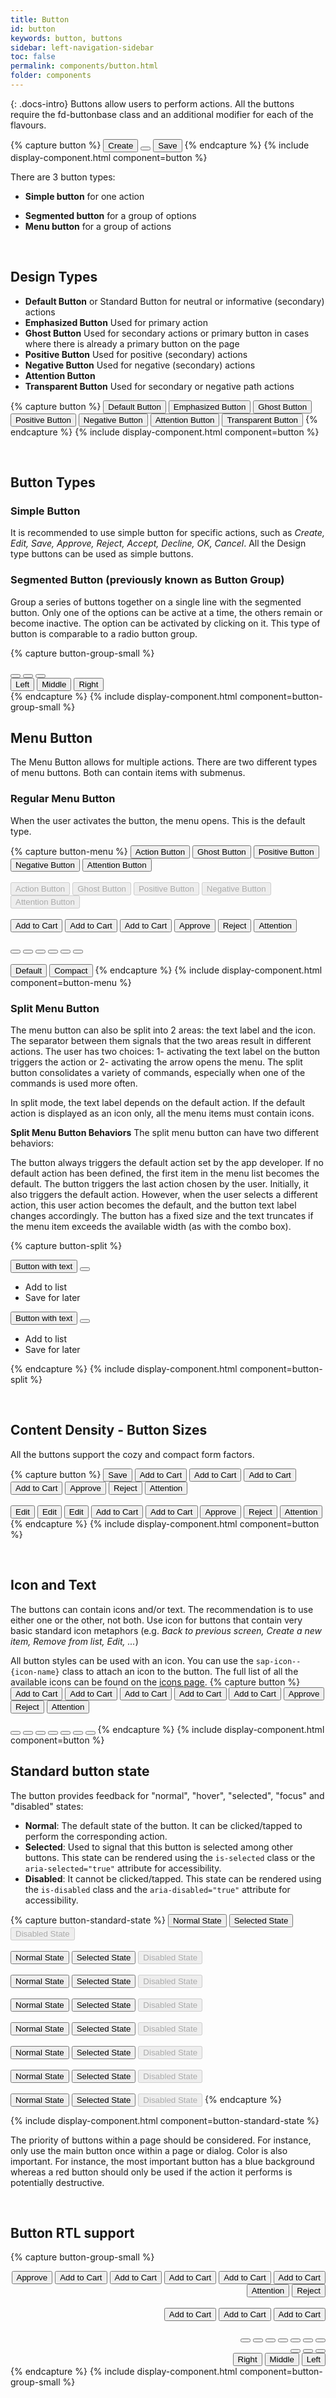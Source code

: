 ```yaml
---
title: Button
id: button
keywords: button, buttons
sidebar: left-navigation-sidebar
toc: false
permalink: components/button.html
folder: components
---
```

{: .docs-intro}
Buttons allow users to perform actions. All the buttons require the fd-buttonbase class and an additional modifier for each of the flavours.

{% capture button %}
<button class="fd-button">Create</button>
<button class="fd-button sap-icon--cart"></button>
<button class="fd-button fd-button--emphasized ">Save</button>
{% endcapture %}
{% include display-component.html component=button %}

There are 3 button types:

- **Simple button** for one action
<!-- - **Toggle button** for switching between different states -->
- **Segmented button** for a group of options
- **Menu button** for a group of actions

<br>

## Design Types

- **Default Button** or Standard Button for neutral or informative (secondary) actions
- **Emphasized Button** Used for primary action
- **Ghost Button**  Used for secondary actions or primary button in cases where there is already a primary button on the page
- **Positive Button** Used for positive (secondary) actions
- **Negative Button** Used for negative (secondary) actions
- **Attention Button**
- **Transparent Button** Used for secondary or negative path actions

{% capture button %}
<button class="fd-button">Default Button</button>
<button class="fd-button fd-button--emphasized">Emphasized Button</button>
<button class="fd-button fd-button--ghost">Ghost Button</button>
<button class="fd-button fd-button--positive">Positive Button</button>
<button class="fd-button fd-button--negative">Negative Button</button>
<button class="fd-button fd-button--attention">Attention Button</button>
<button class="fd-button fd-button--transparent">Transparent Button</button>
{% endcapture %}
{% include display-component.html component=button %}

<br>

## Button Types

### Simple Button

It is recommended to use simple button for specific actions, such as _Create, Edit, Save, Approve, Reject, Accept, Decline, OK, Cancel_.
All the Design type buttons can be used as simple buttons.

<!-- ### Toggle Button

Use the toggle button in a toolbar to activate/deactivate an item or element. It can also be used to switch between different states.


{% capture button %}
<button class="fd-button is-selected">Default Button</button>
<button class="fd-button fd-button--negative is-selected">Negative Toggled Button</button>
<button class="fd-button fd-button--attention is-selected">Attention Button</button>
{% endcapture %}
{% include display-component.html component=button %} -->

### Segmented Button (previously known as Button Group)

Group a series of buttons together on a single line with the segmented button. Only one of the options can be active at a time, the others remain or become inactive. The option can be activated by clicking on it. This type of button is comparable to a radio button group.

{% capture button-group-small %}

<div class="fd-segmented-button" role="group" aria-label="Group label">
  <button class="fd-button sap-icon--survey"></button>
  <button class="fd-button sap-icon--pie-chart is-selected" aria-pressed="true"></button>
  <button class="fd-button sap-icon--pool"></button>
</div>

<div class="fd-segmented-button" role="group" aria-label="Group label">
  <button class="fd-button fd-button--compact is-selected" aria-pressed="true">Left</button>
  <button class="fd-button fd-button--compact">Middle</button>
  <button class="fd-button fd-button--compact">Right</button>
</div>
{% endcapture %}
{% include display-component.html component=button-group-small %}

## Menu Button

The Menu Button allows for multiple actions.
There are two different types of menu buttons. Both can contain items with submenus.

### Regular Menu Button

When the user activates the button, the menu opens. This is the default type.

{% capture button-menu %}
<button class="fd-button fd-button--menu">Action Button</button>
<button class="fd-button fd-button--ghost fd-button--menu">Ghost Button</button>
<button class="fd-button fd-button--positive fd-button--menu">Positive Button</button>
<button class="fd-button fd-button--negative fd-button--menu">Negative Button</button>
<button class="fd-button fd-button--attention fd-button--menu">Attention Button</button>
<br><br>
<button class="fd-button fd-button--menu" aria-disabled="true" disabled>Action Button</button>
<button class="fd-button fd-button--ghost fd-button--menu" aria-disabled="true" disabled>Ghost Button</button>
<button class="fd-button fd-button--positive fd-button--menu" aria-disabled="true" disabled>Positive Button</button>
<button class="fd-button fd-button--negative fd-button--menu" aria-disabled="true" disabled>Negative Button</button>
<button class="fd-button fd-button--attention fd-button--menu" aria-disabled="true" disabled>Attention Button</button>
<br><br>
<button class="fd-button fd-button--emphasized fd-button--menu sap-icon--cart">Add to Cart</button>
<button class="fd-button fd-button--menu sap-icon--cart">Add to Cart</button>
<button class="fd-button fd-button--transparent fd-button--menu sap-icon--cart">Add to Cart</button>
<button class="fd-button fd-button--emphasized fd-button--menu fd-button--positive sap-icon--accept">Approve</button>
<button class="fd-button fd-button--negative fd-button--menu sap-icon--decline">Reject</button>
<button class="fd-button fd-button--attention fd-button--menu sap-icon--warning">Attention</button>
<br><br>
<button class="fd-button fd-button--menu sap-icon--cart"></button>
<button class="fd-button fd-button--transparent fd-button--menu sap-icon--cart"></button>
<button class="fd-button fd-button fd-button--menu sap-icon--filter"></button>
<button class="fd-button fd-button--menu fd-button--positive sap-icon--accept"></button>
<button class="fd-button fd-button--menu fd-button--negative sap-icon--decline"></button>
<button class="fd-button fd-button--menu fd-button--attention sap-icon--warning"></button>
<br><br>
<button class="fd-button fd-button--menu">Default</button>
<button class="fd-button fd-button--compact fd-button--menu">Compact</button>
{% endcapture %}
{% include display-component.html component=button-menu %}

### Split Menu Button

The menu button can also be split into 2 areas: the text label and the icon. The separator between them signals that the two areas result in different actions. The user has two choices: 1- activating the text label on the button triggers the action or 2- activating the arrow opens the menu. The split button consolidates a variety of commands, especially when one of the commands is used more often.

In split mode, the text label depends on the default action. If the default action is displayed as an icon only, all the menu items must contain icons.

**Split Menu Button Behaviors**
The split menu button can have two different behaviors:

The button always triggers the default action set by the app developer. If no default action has been defined, the first item in the menu list becomes the default.
The button triggers the last action chosen by the user. Initially, it also triggers the default action. However, when the user selects a different action, this user action becomes the default, and the button text label changes accordingly. The button has a fixed size and the text truncates if the menu item exceeds the available width (as with the combo box).

{% capture button-split %}

<div class="fd-button-split fd-has-margin-right-small" role="group" aria-label="button-split">
  <button class="fd-button sap-icon--cart" aria-label="button">Button with text</button>
  <button class="fd-button sap-icon--slim-arrow-down" aria-controls="t4c0o273" aria-haspopup="true" 
  aria-expanded="false" aria-label="More"></button>
  <div class="fd-popover__body fd-popover__body--no-arrow fd-popover__body--right"  aria-hidden="true" 
  id="t4c0o273">
    <nav class="fd-menu">
        <ul class="fd-menu__list">
          <li><a role="button" class="fd-menu__item">Add to list</a>
        </li>
          <li><a role="button" class="fd-menu__item">Save for later</a>
        </li>
        </ul>
    </nav>
  </div>
</div>

<div class="fd-button-split" role="group" aria-label="button-split">
  <button class="fd-button fd-button--emphasized sap-icon--cart" aria-label="button">Button with text</button>
  <button class="fd-button fd-button--emphasized sap-icon--slim-arrow-down" aria-controls="t4c0o2732" 
  aria-haspopup="true" aria-expanded="false" aria-label="More"></button>
  <div class="fd-popover__body fd-popover__body--no-arrow fd-popover__body--right"  aria-hidden="true" 
    id="t4c0o2732">
    <nav class="fd-menu">
        <ul class="fd-menu__list">
          <li><a role="button" class="fd-menu__item">Add to list</a>
        </li>
          <li><a role="button" class="fd-menu__item">Save for later</a>
        </li>
        </ul>
    </nav>
  </div>
</div>

{% endcapture %}
{% include display-component.html component=button-split %}

<br>

## Content Density - Button Sizes

All the buttons support the cozy and compact form factors.

{% capture button %}
<button class="fd-button">Save</button>
<button class="fd-button fd-button sap-icon--cart">Add to Cart</button>
<button class="fd-button fd-button--ghost sap-icon--cart">Add to Cart</button>
<button class="fd-button fd-button--emphasized sap-icon--cart">Add to Cart</button>
<button class="fd-button fd-button--transparent sap-icon--cart">Add to Cart</button>
<button class="fd-button fd-button--positive sap-icon--accept">Approve</button>
<button class="fd-button fd-button--negative sap-icon--decline">Reject</button>
<button class="fd-button fd-button--attention sap-icon--warning">Attention</button>
<br><br>
<button class="fd-button fd-button--compact">Edit</button>
<button class="fd-button fd-button fd-button--compact">Edit</button>
<button class="fd-button fd-button--ghost fd-button--compact">Edit</button>
<button class="fd-button fd-button--emphasized fd-button--compact sap-icon--cart">Add to Cart</button>
<button class="fd-button fd-button--transparent fd-button--compact sap-icon--cart">Add to Cart</button>
<button class="fd-button fd-button--positive fd-button--compact sap-icon--accept">Approve</button>
<button class="fd-button fd-button--negative fd-button--compact sap-icon--decline">Reject</button>
<button class="fd-button fd-button--attention fd-button--compact sap-icon--warning">Attention</button>
{% endcapture %}
{% include display-component.html component=button %}

<br>

## Icon and Text

The buttons can contain icons and/or text. The recommendation is to use either one or the other, not both. Use icon for buttons that contain very basic standard icon metaphors (e.g. _Back to previous screen, Create a new item, Remove from list, Edit, ..._)

All button styles can be used with an icon. You can use the `sap-icon--{icon-name}` class to attach an icon to the button.
The full list of all the available icons can be found on the <a href="icon.html">icons page</a>.
{% capture button %}
<button class="fd-button fd-button--emphasized sap-icon--cart">Add to Cart</button>
<button class="fd-button sap-icon--cart">Add to Cart</button>
<button class="fd-button fd-button--transparent sap-icon--cart">Add to Cart</button>
<button class="fd-button fd-button sap-icon--cart">Add to Cart</button>
<button class="fd-button fd-button--ghost sap-icon--cart">Add to Cart</button>
<button class="fd-button fd-button--positive sap-icon--accept">Approve</button>
<button class="fd-button fd-button--negative sap-icon--decline">Reject</button>
<button class="fd-button fd-button--attention sap-icon--warning">Attention</button>
<br><br>
<button class="fd-button sap-icon--cart"></button>
<button class="fd-button fd-button--transparent sap-icon--cart"></button>
<button class="fd-button fd-button sap-icon--filter"></button>
<button class="fd-button fd-button--ghost sap-icon--filter"></button>
<button class="fd-button fd-button--positive sap-icon--accept"></button>
<button class="fd-button fd-button--negative sap-icon--decline"></button>
<button class="fd-button fd-button--attention sap-icon--decline"></button>
{% endcapture %}
{% include display-component.html component=button %}

## Standard button state

The button provides feedback for "normal", "hover", "selected", "focus" and "disabled" states:

- **Normal**: The default state of the button. It can be clicked/tapped to perform the corresponding action.
- **Selected**: Used to signal that this button is selected among other buttons. This state can be rendered using the `is-selected` class or the `aria-selected="true"` attribute for accessibility.
- **Disabled**: It cannot be clicked/tapped. This state can be rendered using the `is-disabled` class and the `aria-disabled="true"` attribute for accessibility.

{% capture button-standard-state %}
<button class="fd-button fd-button--emphasized">Normal State</button>
<button class="fd-button fd-button--emphasized is-selected" aria-selected="true">Selected State</button>
<button class="fd-button fd-button--emphasized" aria-disabled="true" disabled>Disabled State</button>
<br><br>
<button class="fd-button">Normal State</button>
<button class="fd-button is-selected" aria-selected="true">Selected State</button>
<button class="fd-button is-disabled" aria-disabled="true" disabled>Disabled State</button>
<br><br>
<button class="fd-button fd-button--transparent">Normal State</button>
<button class="fd-button fd-button--transparent is-selected" aria-selected="true">Selected State</button>
<button class="fd-button fd-button--transparent is-disabled" aria-disabled="true" disabled>Disabled State</button>
<br><br>
<button class="fd-button fd-button">Normal State</button>
<button class="fd-button fd-button is-selected" aria-selected="true">Selected State</button>
<button class="fd-button fd-button " aria-disabled="true" disabled>Disabled State</button>
<br><br>
<button class="fd-button fd-button--ghost">Normal State</button>
<button class="fd-button fd-button--ghost is-selected" aria-selected="true">Selected State</button>
<button class="fd-button fd-button--ghost" aria-disabled="true" disabled>Disabled State</button>
<br><br>
<button class="fd-button fd-button--positive">Normal State</button>
<button class="fd-button fd-button--positive is-selected" aria-selected="true">Selected State</button>
<button class="fd-button fd-button--positive" aria-disabled="true" disabled>Disabled State</button>
<br><br>
<button class="fd-button fd-button--negative">Normal State</button>
<button class="fd-button fd-button--negative is-selected" aria-selected="true">Selected State</button>
<button class="fd-button fd-button--negative" aria-disabled="true" disabled>Disabled State</button>
<br><br>
<button class="fd-button fd-button--attention">Normal State</button>
<button class="fd-button fd-button--attention is-selected" aria-selected="true">Selected State</button>
<button class="fd-button fd-button--attention" aria-disabled="true" disabled>Disabled State</button>
{% endcapture %}

{% include display-component.html component=button-standard-state %}

The priority of buttons within a page should be considered. For instance, only use the main button once within a page or dialog.
Color is also important. For instance, the most important button has a blue background whereas a red button should only be used if the action it performs is potentially destructive.

<br>

## Button RTL support

{% capture button-group-small %}

<div dir="rtl">
  <button class="fd-button fd-button--emphasized sap-icon--cart">Add to Cart</button>
  <button class="fd-button sap-icon--cart">Add to Cart</button>
  <button class="fd-button fd-button--transparent sap-icon--cart">Add to Cart</button>
  <button class="fd-button fd-button sap-icon--cart">Add to Cart</button>
  <button class="fd-button fd-button--ghost sap-icon--cart">Add to Cart</button>
  <button class="fd-button fd-button--positive sap-icon--accept">Approve</button>
  <button class="fd-button fd-button--negative sap-icon--decline">Reject</button>
  <button class="fd-button fd-button--attention sap-icon--warning">Attention</button>
  <br><br>
  <button class="fd-button fd-button--emphasized fd-button--menu sap-icon--cart">Add to Cart</button>
  <button class="fd-button fd-button--menu sap-icon--cart">Add to Cart</button>
  <button class="fd-button fd-button--transparent fd-button--menu sap-icon--cart">Add to Cart</button>
  <br><br>
  <button class="fd-button sap-icon--cart"></button>
  <button class="fd-button fd-button--transparent sap-icon--cart"></button>
  <button class="fd-button fd-button sap-icon--filter"></button>
  <button class="fd-button fd-button--ghost sap-icon--filter"></button>
  <button class="fd-button fd-button--positive sap-icon--accept"></button>
  <button class="fd-button fd-button--negative sap-icon--decline"></button>
  <button class="fd-button fd-button--attention sap-icon--decline"></button>
  <div class="fd-segmented-button" role="group" aria-label="Group label">
    <button class="fd-button sap-icon--survey"></button>
    <button class="fd-button sap-icon--pie-chart" aria-pressed="true"></button>
    <button class="fd-button sap-icon--pool"></button>
  </div>

  <div class="fd-segmented-button" role="group" aria-label="Group label">
    <button class="fd-button fd-button--compact" aria-pressed="true">Left</button>
    <button class="fd-button fd-button--compact">Middle</button>
    <button class="fd-button fd-button--compact">Right</button>
  </div>
</div>
{% endcapture %}
{% include display-component.html component=button-group-small %}
